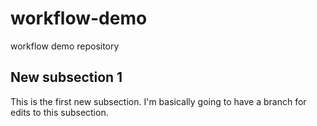 # workflow-demo
workflow demo repository

## New subsection 1
This is the first new subsection. I'm basically going to have a branch for edits to this subsection.

